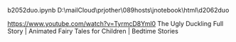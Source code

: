 

b2052duo.ipynb
D:\mailCloud\prjother\089hosts\jnotebook\html\d2062duo




https://www.youtube.com/watch?v=TyrmcD8Yml0
The Ugly Duckling Full Story | Animated Fairy Tales for Children | Bedtime Stories
